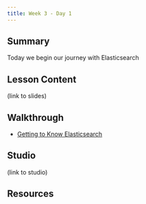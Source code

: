 ```yaml
---
title: Week 3 - Day 1
---
```


## Summary

Today we begin our journey with Elasticsearch

## Lesson Content

(link to slides)

## Walkthrough

- [Getting to Know Elasticsearch](../../walkthroughs/elasticsearch1)

## Studio

(link to studio)

## Resources

